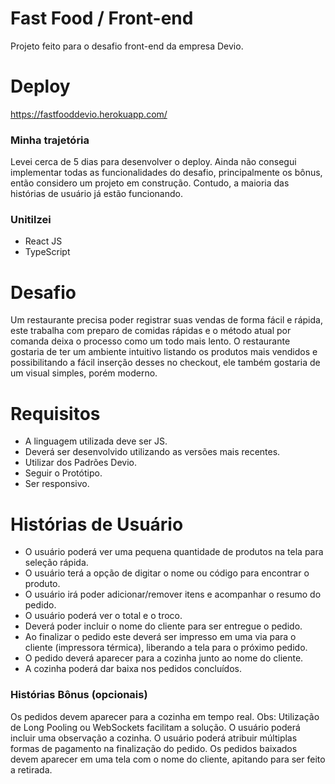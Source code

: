 # Fast Food / Front-end

Projeto feito para o desafio front-end da empresa Devio.

# Deploy

https://fastfooddevio.herokuapp.com/

### Minha trajetória

Levei cerca de 5 dias para desenvolver o deploy. Ainda não consegui implementar todas as funcionalidades do desafio, principalmente os bônus, então considero um projeto em construção. Contudo, a maioria das histórias de usuário já estão funcionando. 

### Unitilzei
- React JS
- TypeScript

# Desafio

Um restaurante precisa poder registrar suas vendas de forma fácil e rápida, este trabalha com preparo de comidas rápidas e o método atual por comanda deixa o processo como um todo mais lento. O restaurante gostaria de ter um ambiente intuitivo listando os produtos mais vendidos e possibilitando a fácil inserção desses no checkout, ele também gostaria de um visual simples, porém moderno.

# Requisitos 
- A linguagem utilizada deve ser JS.
- Deverá ser desenvolvido utilizando as versões mais recentes.
- Utilizar dos Padrões Devio.
- Seguir o Protótipo.
- Ser responsivo.

# Histórias de Usuário
 
- O usuário poderá ver uma pequena quantidade de produtos na tela para seleção rápida.
- O usuário terá a opção de digitar o nome ou código para encontrar o produto.
- O usuário irá poder adicionar/remover itens e acompanhar o resumo do pedido.
- O usuário poderá ver o total e o troco.
- Deverá poder incluir o nome do cliente para ser entregue o pedido.
- Ao finalizar o pedido este deverá ser impresso em uma via para o cliente (impressora térmica), liberando a tela para o próximo pedido.
- O pedido deverá aparecer para a cozinha junto ao nome do cliente.
- A cozinha poderá dar baixa nos pedidos concluídos.

### Histórias Bônus (opcionais) 
Os pedidos devem aparecer para a cozinha em tempo real.
Obs: Utilização de Long Pooling ou WebSockets facilitam a solução.
O usuário poderá incluir uma observação a cozinha.
O usuário poderá atribuir múltiplas formas de pagamento na finalização do pedido.
Os pedidos baixados devem aparecer em uma tela com o nome do cliente, apitando para ser feito a retirada.
